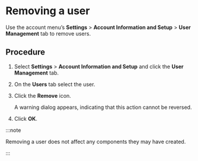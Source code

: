 # Removing a user

<head>
  <meta name="guidename" content="Platform"/>
  <meta name="context" content="GUID-466d45b5-0605-4296-9ce0-b4f3e1b6d89f"/>
</head>

Use the account menu’s **Settings** \> **Account Information and Setup** \> **User Management** tab to remove users.

## Procedure

1. Select **Settings** \> **Account Information and Setup** and click the **User Management** tab.

2. On the **Users** tab select the user.

3. Click the **Remove** icon.

    A warning dialog appears, indicating that this action cannot be reversed.

4. Click **OK**.

:::note 

Removing a user does not affect any components they may have created.

:::
